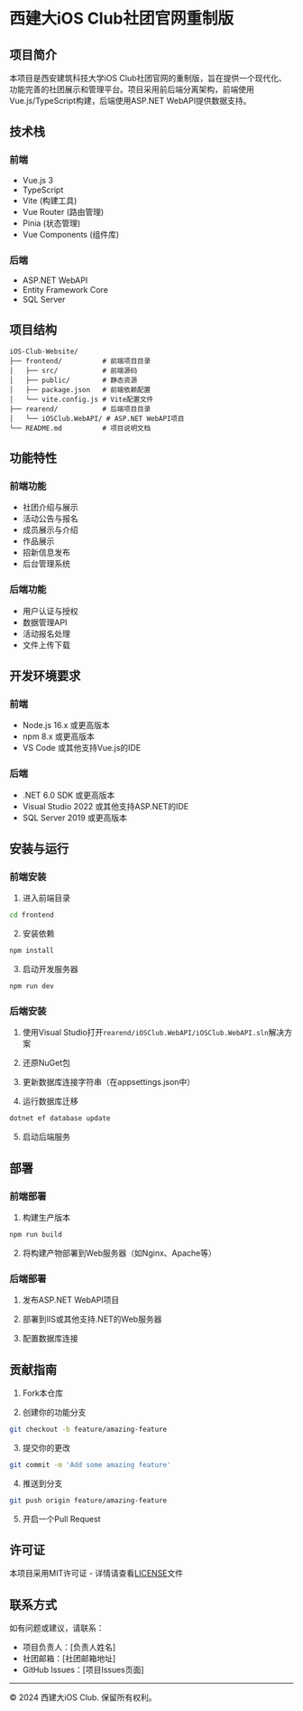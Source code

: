 # 西建大iOS Club社团官网重制版

## 项目简介

本项目是西安建筑科技大学iOS Club社团官网的重制版，旨在提供一个现代化、功能完善的社团展示和管理平台。项目采用前后端分离架构，前端使用Vue.js/TypeScript构建，后端使用ASP.NET WebAPI提供数据支持。

## 技术栈

### 前端
- Vue.js 3
- TypeScript
- Vite (构建工具)
- Vue Router (路由管理)
- Pinia (状态管理)
- Vue Components (组件库)

### 后端
- ASP.NET WebAPI
- Entity Framework Core
- SQL Server

## 项目结构

```
iOS-Club-Website/
├── frontend/          # 前端项目目录
│   ├── src/           # 前端源码
│   ├── public/        # 静态资源
│   ├── package.json   # 前端依赖配置
│   └── vite.config.js # Vite配置文件
├── rearend/           # 后端项目目录
│   └── iOSClub.WebAPI/ # ASP.NET WebAPI项目
└── README.md          # 项目说明文档
```

## 功能特性

### 前端功能
- 社团介绍与展示
- 活动公告与报名
- 成员展示与介绍
- 作品展示
- 招新信息发布
- 后台管理系统

### 后端功能
- 用户认证与授权
- 数据管理API
- 活动报名处理
- 文件上传下载

## 开发环境要求

### 前端
- Node.js 16.x 或更高版本
- npm 8.x 或更高版本
- VS Code 或其他支持Vue.js的IDE

### 后端
- .NET 6.0 SDK 或更高版本
- Visual Studio 2022 或其他支持ASP.NET的IDE
- SQL Server 2019 或更高版本

## 安装与运行

### 前端安装

1. 进入前端目录
```bash
cd frontend
```

2. 安装依赖
```bash
npm install
```

3. 启动开发服务器
```bash
npm run dev
```

### 后端安装

1. 使用Visual Studio打开`rearend/iOSClub.WebAPI/iOSClub.WebAPI.sln`解决方案

2. 还原NuGet包

3. 更新数据库连接字符串（在appsettings.json中）

4. 运行数据库迁移
```bash
dotnet ef database update
```

5. 启动后端服务

## 部署

### 前端部署

1. 构建生产版本
```bash
npm run build
```

2. 将构建产物部署到Web服务器（如Nginx、Apache等）

### 后端部署

1. 发布ASP.NET WebAPI项目

2. 部署到IIS或其他支持.NET的Web服务器

3. 配置数据库连接

## 贡献指南

1. Fork本仓库

2. 创建你的功能分支
```bash
git checkout -b feature/amazing-feature
```

3. 提交你的更改
```bash
git commit -m 'Add some amazing feature'
```

4. 推送到分支
```bash
git push origin feature/amazing-feature
```

5. 开启一个Pull Request

## 许可证

本项目采用MIT许可证 - 详情请查看[LICENSE](LICENSE)文件

## 联系方式

如有问题或建议，请联系：
- 项目负责人：[负责人姓名]
- 社团邮箱：[社团邮箱地址]
- GitHub Issues：[项目Issues页面]

---

© 2024 西建大iOS Club. 保留所有权利。